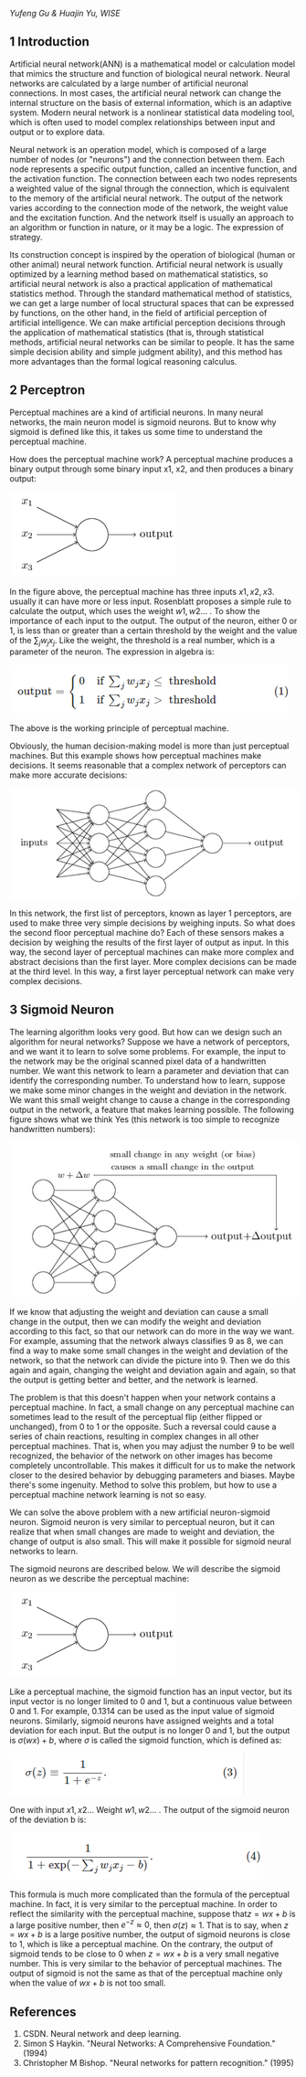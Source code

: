 <script type="text/javascript" async src="https://cdn.mathjax.org/mathjax/latest/MathJax.js?config=TeX-MML-AM_CHTML"> </script>

<script type="text/x-mathjax-config">
 MathJax.Hub.Config({	
tex2jax: {inlineMath: [['$', '$']]},	
messageStyle: "none"	
});	
</script>
*Yufeng Gu & Huajin Yu, WISE*



## 1 Introduction

Artificial neural network(ANN) is a mathematical model or calculation model that mimics the structure and function of biological neural network. Neural networks are calculated by a large number of artificial neuronal connections. In most cases, the artificial neural network can change the internal structure on the basis of external information, which is an adaptive system. Modern neural network is a nonlinear statistical data modeling tool, which is often used to model complex relationships between input and output or to explore data.  

Neural network is an operation model, which is composed of a large number of nodes (or "neurons") and the connection between them. Each node represents a specific output function, called an incentive function, and the activation function. The connection between each two nodes represents a weighted value of the signal through the connection, which is equivalent to the memory of the artificial neural network. The output of the network varies according to the connection mode of the network, the weight value and the excitation function. And the network itself is usually an approach to an algorithm or function in nature, or it may be a logic. The expression of strategy.

Its construction concept is inspired by the operation of biological (human or other animal) neural network function. Artificial neural network is usually optimized by a learning method based on mathematical statistics, so artificial neural network is also a practical application of mathematical statistics method. Through the standard mathematical method of statistics, we can get a large number of local structural spaces that can be expressed by functions, on the other hand, in the field of artificial perception of artificial intelligence. We can make artificial perception decisions through the application of mathematical statistics (that is, through statistical methods, artificial neural networks can be similar to people. It has the same simple decision ability and simple judgment ability), and this method has more advantages than the formal logical reasoning calculus.

## 2 Perceptron 

Perceptual machines are a kind of artificial neurons. In many neural networks, the main neuron model is sigmoid neurons. But to know why sigmoid is defined like this, it takes us some time to understand the perceptual machine.

How does the perceptual machine work? A perceptual machine produces a binary output through some binary input x1, x2, and then produces a binary output:

![Figure1: Perceptron](/homework/6-1.jpg)



In the figure above, the perceptual machine has three inputs $x1, x2, x3$. usually it can have more or less input. Rosenblatt proposes a simple rule to calculate the output, which uses the weight $w1, w2...$ . To show the importance of each input to the output. The output of the neuron, either 0 or 1, is less than or greater than a certain threshold by the weight and the value of the $\sum_{j}w_jx_j$. Like the weight, the threshold is a real number, which is a parameter of the neuron. The expression in algebra is:

![Figure2: Perceptron](/homework/6-2.jpg)

The above is the working principle of perceptual machine.

Obviously, the human decision-making model is more than just perceptual machines. But this example shows how perceptual machines make decisions. It seems reasonable that a complex network of perceptors can make more accurate decisions:

![Figure3: Perceptron](/homework/6-3.jpg)

In this network, the first list of perceptors, known as layer 1 perceptors, are used to make three very simple decisions by weighing inputs. So what does the second floor perceptual machine do? Each of these sensors makes a decision by weighing the results of the first layer of output as input. In this way, the second layer of perceptual machines can make more complex and abstract decisions than the first layer. More complex decisions can be made at the third level. In this way, a first layer perceptual network can make very complex decisions.

## 3 Sigmoid Neuron

The learning algorithm looks very good. But how can we design such an algorithm for neural networks? Suppose we have a network of perceptors, and we want it to learn to solve some problems. For example, the input to the network may be the original scanned pixel data of a handwritten number. We want this network to learn a parameter and deviation that can identify the corresponding number. To understand how to learn, suppose we make some minor changes in the weight and deviation in the network. We want this small weight change to cause a change in the corresponding output in the network, a feature that makes learning possible. The following figure shows what we think Yes (this network is too simple to recognize handwritten numbers):

![Figure4: Perceptron](/homework/6-4.jpg)

If we know that adjusting the weight and deviation can cause a small change in the output, then we can modify the weight and deviation according to this fact, so that our network can do more in the way we want. For example, assuming that the network always classifies 9 as 8, we can find a way to make some small changes in the weight and deviation of the network, so that the network can divide the picture into 9. Then we do this again and again, changing the weight and deviation again and again, so that the output is getting better and better, and the network is learned.

The problem is that this doesn't happen when your network contains a perceptual machine. In fact, a small change on any perceptual machine can sometimes lead to the result of the perceptual flip (either flipped or unchanged), from 0 to 1 or the opposite. Such a reversal could cause a series of chain reactions, resulting in complex changes in all other perceptual machines. That is, when you may adjust the number 9 to be well recognized, the behavior of the network on other images has become completely uncontrollable. This makes it difficult for us to make the network closer to the desired behavior by debugging parameters and biases. Maybe there's some ingenuity. Method to solve this problem, but how to use a perceptual machine network learning is not so easy.

We can solve the above problem with a new artificial neuron-sigmoid neuron. Sigmoid neuron is very similar to perceptual neuron, but it can realize that when small changes are made to weight and deviation, the change of output is also small. This will make it possible for sigmoid neural networks to learn.

The sigmoid neurons are described below. We will describe the sigmoid neuron as we describe the perceptual machine:

![Figure1: Perceptron](/homework/6-1.jpg)

Like a perceptual machine, the sigmoid function has an input vector, but its input vector is no longer limited to 0 and 1, but a continuous value between 0 and 1. For example, 0.1314 can be used as the input value of sigmoid neurons. Similarly, sigmoid neurons have assigned weights and a total deviation for each input. But the output is no longer 0 and 1, but the output is $σ(wx)+b$, where $σ​$ is called the sigmoid function, which is defined as:

![Figure5: Perceptron](/homework/6-5.jpg)

One with input $x1, x2...$ Weight $w1, w2...$ . The output of the sigmoid neuron of the deviation b is:

![Figure6: Perceptron](/homework/6-6.jpg)

This formula is much more complicated than the formula of the perceptual machine. In fact, it is very similar to the perceptual machine. In order to reflect the similarity with the perceptual machine, suppose that$z=wx+b$ is a large positive number, then $e^{-z} \approx 0$, then $σ (z) \approx 1$. That is to say, when  $z=wx+b$ is a large positive number, the output of sigmoid neurons is close to 1, which is like a perceptual machine. On the contrary, the output of sigmoid tends to be close to 0 when $z=wx+b$ is a very small negative number. This is very similar to the behavior of perceptual machines. The output of sigmoid is not the same as that of the perceptual machine only when the value of $wx +b$ is not too small.

## References

1. CSDN. Neural network and deep learning. 
2. Simon S Haykin. "Neural Networks: A Comprehensive Foundation." (1994)
3. Christopher M Bishop. "Neural networks for pattern recognition." (1995)

